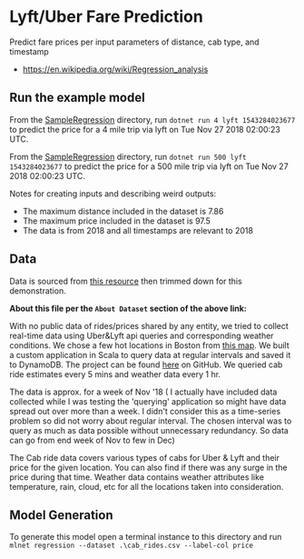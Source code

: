 # Lyft/Uber Fare Prediction

Predict fare prices per input parameters of distance, cab type, and timestamp
- https://en.wikipedia.org/wiki/Regression_analysis

## Run the example model

From the [SampleRegression](SampleRegression/) directory, run `dotnet run 4 lyft 1543284023677` to predict the price for a 4 mile trip via lyft on Tue Nov 27 2018 02:00:23 UTC.

From the [SampleRegression](SampleRegression/) directory, run `dotnet run 500 lyft 1543284023677` to predict the price for a 500 mile trip via lyft on Tue Nov 27 2018 02:00:23 UTC.

Notes for creating inputs and describing weird outputs: 
- The maximum distance included in the dataset is 7.86 
- The maximum price included in the dataset is 97.5
- The data is from 2018 and all timestamps are relevant to 2018

## Data 

Data is sourced from [this resource](https://www.kaggle.com/datasets/ravi72munde/uber-lyft-cab-prices) then trimmed down for this demonstration.

**About this file per the `About Dataset` section of the above link:**

With no public data of rides/prices shared by any entity, we tried to collect real-time data using Uber&Lyft api queries and corresponding weather conditions. We chose a few hot locations in Boston from [this map](https://www.google.com/maps/d/u/0/viewer?mid=1CoeBbhbf59z8EopJGvMJxEe1NNo&ll=42.45357621635435%2C-71.21848534999998&z=10). We built a custom application in Scala to query data at regular intervals and saved it to DynamoDB. The project can be found [here](https://github.com/ravi72munde/scala-spark-cab-rides-predictions) on GitHub. We queried cab ride estimates every 5 mins and weather data every 1 hr.

The data is approx. for a week of Nov '18 ( I actually have included data collected while I was testing the 'querying' application so might have data spread out over more than a week. I didn't consider this as a time-series problem so did not worry about regular interval. The chosen interval was to query as much as data possible without unnecessary redundancy. So data can go from end week of Nov to few in Dec)

The Cab ride data covers various types of cabs for Uber & Lyft and their price for the given location. You can also find if there was any surge in the price during that time. Weather data contains weather attributes like temperature, rain, cloud, etc for all the locations taken into consideration.


## Model Generation

To generate this model open a terminal instance to this directory and run `mlnet regression --dataset .\cab_rides.csv --label-col price`

